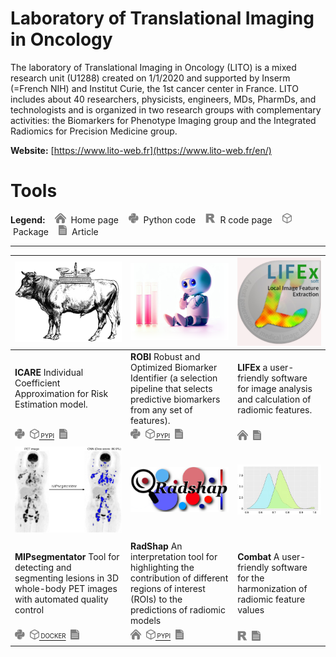 # Laboratory of Translational Imaging in Oncology

The laboratory of Translational Imaging in Oncology (LITO) is a mixed research unit (U1288) created on 1/1/2020 and
supported by Inserm (=French NIH) and Institut Curie, the 1st cancer center in France. LITO includes about 40 researchers,
physicists, engineers, MDs, PharmDs, and technologists and is organized in two research groups with complementary activities:
the Biomarkers for Phenotype Imaging group and the Integrated Radiomics for Precision Medicine group.

**Website:** [https://www.lito-web.fr](https://www.lito-web.fr/en/)

# Tools

**Legend:**&nbsp;&nbsp;&nbsp;
<img src="https://raw.githubusercontent.com/LITO-Curie/.github/main/profile/icons/home.svg" height="16">
&nbsp;Home page&nbsp;&nbsp;&nbsp;
<img src="https://raw.githubusercontent.com/LITO-Curie/.github/main/profile/icons/python.svg" height="16">
&nbsp;Python code&nbsp;&nbsp;&nbsp;
<img src="https://raw.githubusercontent.com/LITO-Curie/.github/main/profile/icons/r.svg" height="16">
&nbsp;R code page&nbsp;&nbsp;&nbsp;
<img src="https://raw.githubusercontent.com/LITO-Curie/.github/main/profile/icons/package.svg" height="16">
&nbsp;Package&nbsp;&nbsp;&nbsp;
<img src="https://raw.githubusercontent.com/LITO-Curie/.github/main/profile/icons/article.svg" height="16">
&nbsp;Article

***

| [<img alt="ICARE" src="https://raw.githubusercontent.com/LITO-Curie/.github/main/profile/logos/icare_logo.png" width="200"/>](https://github.com/Lrebaud/ICARE)                                                                                                                                                                                                                                                                                                                                                                                            | [<img alt="robi" src="https://raw.githubusercontent.com/LITO-Curie/.github/main/profile/logos/robi_logo.png" width="200"/>](https://github.com/Lrebaud/robi)                                                                                                                                                                                                                                                                                                                                                                 | [<img alt="LIFEx" src="https://raw.githubusercontent.com/LITO-Curie/.github/main/profile/logos/lifex_logo.png" width="200"/>](https://www.lifexsoft.org/)                                                                                                                                                                               |
|------------------------------------------------------------------------------------------------------------------------------------------------------------------------------------------------------------------------------------------------------------------------------------------------------------------------------------------------------------------------------------------------------------------------------------------------------------------------------------------------------------------------------------------------------------|------------------------------------------------------------------------------------------------------------------------------------------------------------------------------------------------------------------------------------------------------------------------------------------------------------------------------------------------------------------------------------------------------------------------------------------------------------------------------------------------------------------------------|-----------------------------------------------------------------------------------------------------------------------------------------------------------------------------------------------------------------------------------------------------------------------------------------------------------------------------------------|
| **ICARE**  Individual Coefficient Approximation for Risk Estimation model.                                                                                                                                                                                                                                                                                                                                                                                                                                                                                 | **ROBI**  Robust and Optimized Biomarker Identifier (a selection pipeline that selects predictive biomarkers from any set of features).                                                                                                                                                                                                                                                                                                                                                                                      | **LIFEx**  a user-friendly software for image analysis and calculation of radiomic features.                                                                                                                                                                                                                                            |
| [<img src="https://raw.githubusercontent.com/LITO-Curie/.github/main/profile/icons/python.svg" height="16">](https://github.com/Lrebaud/ICARE)&nbsp;&nbsp;[<img src="https://raw.githubusercontent.com/LITO-curie/.github/main/profile/icons/package.svg" height="16"><sub><sup> PYPI</sup></sub>](https://pypi.org/project/icare/)&nbsp;&nbsp;[<img src="https://raw.githubusercontent.com/LITO-Curie/.github/main/profile/icons/article.svg" height="16">](https://link.springer.com/chapter/10.1007/978-3-031-27420-6_13)&nbsp;&nbsp;                   | [<img src="https://raw.githubusercontent.com/LITO-Curie/.github/main/profile/icons/python.svg" height="16">](https://github.com/Lrebaud/robi)&nbsp;&nbsp;[<img src="https://raw.githubusercontent.com/LITO-curie/.github/main/profile/icons/package.svg" height="16"><sub><sup> PYPI</sup></sub>](https://pypi.org/project/robi/)&nbsp;&nbsp;[<img src="https://raw.githubusercontent.com/LITO-Curie/.github/main/profile/icons/article.svg" height="16">](https://doi.org/10.1101/2024.09.09.24313059)&nbsp;&nbsp;          | [<img src="https://raw.githubusercontent.com/LITO-Curie/.github/main/profile/icons/home.svg" height="16">](https://www.lifexsoft.org)&nbsp;&nbsp;[<img src="https://raw.githubusercontent.com/LITO-Curie/.github/main/profile/icons/article.svg" height="16">](https://doi.org/10.1158/0008-5472.CAN-18-0125)&nbsp;&nbsp;               |
| [<img alt="MIPsegmentator" src="https://raw.githubusercontent.com/LITO-Curie/.github/main/profile/logos/mipsegmentator_logo.jpg" width="300"/>](https://github.com/KibromBerihu/MIPsegmentatorV1)                                                                                                                                                                                                                                                                                                                                                          | [<img alt="Radshap" src="https://raw.githubusercontent.com/LITO-Curie/.github/main/profile/logos/radshap_logo.png" width="400" class="center"/>](https://github.com/ncaptier/radshap)                                                                                                                                                                                                                                                                                                                                        | [<img alt="Combat" src="https://raw.githubusercontent.com/LITO-Curie/.github/main/profile/logos/combat_logo.png" width="300" class="center"/>](https://www.lifexsoft.org/index.php/resources/texture/feature-harmonization/feature-harmonization-how-to-correct-lifex-features-for-multi-scanner-multi-protocol-or-multi-center-effect) |
|||
| **MIPsegmentator**  Tool for detecting and segmenting lesions in 3D whole-body PET images with automated quality control                                                                                                                                                                                                                                                                                                                                                                                                                                   | **RadShap**  An interpretation tool for highlighting the contribution of different regions of interest (ROIs) to the predictions of radiomic models                                                                                                                                                                                                                                                                                                                                                                          | **Combat**  A user-friendly software for the harmonization of radiomic feature values                                                                                                                                                                                                                                                   |
| [<img src="https://raw.githubusercontent.com/LITO-Curie/.github/main/profile/icons/python.svg" height="16">](https://github.com/KibromBerihu/MIPsegmentatorV1)&nbsp;&nbsp;[<img src="https://raw.githubusercontent.com/LITO-Curie/.github/main/profile/icons/package.svg" height="16"><sub><sup> DOCKER</sup></sub>](https://hub.docker.com/r/kibromberihu/mipsegmentator)&nbsp;&nbsp;[<img src="https://raw.githubusercontent.com/LITO-Curie/.github/main/profile/icons/article.svg" height="16">](https://doi.org/10.2967/jnumed.121.263501)&nbsp;&nbsp; | [<img src="https://raw.githubusercontent.com/LITO-Curie/.github/main/profile/icons/home.svg" height="16">](https://radshap.readthedocs.io/en/latest/)&nbsp;&nbsp;[<img src="https://raw.githubusercontent.com/LITO-curie/.github/main/profile/icons/package.svg" height="16"><sub><sup> PYPI</sup></sub>](https://pypi.org/project/radshap/)&nbsp;&nbsp;[<img src="https://raw.githubusercontent.com/LITO-Curie/.github/main/profile/icons/article.svg" height="16">](https://doi.org/10.2967/jnumed.124.267434)&nbsp;&nbsp; | [<img src="https://raw.githubusercontent.com/LITO-Curie/.github/main/profile/icons/r.svg" height="16">](https://forlhac.shinyapps.io/Shiny_ComBat/)&nbsp;&nbsp;[<img src="https://raw.githubusercontent.com/LITO-Curie/.github/main/profile/icons/article.svg" height="16">]( https://doi.org/10.2967/jnumed.121.262464)&nbsp;&nbsp;    |